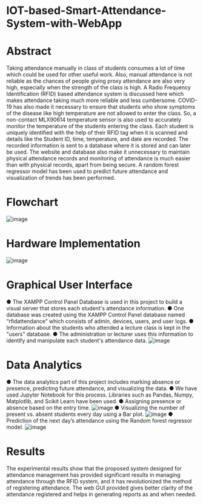 # IOT-based-Smart-Attendance-System-with-WebApp
# Abstract
Taking attendance manually in class of students consumes a lot of time which could be used for other useful work. Also, manual attendance is not reliable as the chances of people giving proxy attendance are also very high, especially when the strength of the class is high. A Radio Frequency Identification (RFID) based attendance system is discussed here which makes attendance taking much more reliable and less cumbersome. COVID-19 has also made it necessary to ensure that students who show symptoms of the disease like high temperature are not allowed to enter the class. So, a non-contact MLX90614 temperature sensor is also used to accurately monitor the temperature of the students entering the class. Each student is uniquely identified with the help of their RFID tag when it is scanned and details like the Student ID, time, temperature, and date are recorded. The recorded information is sent to a database where it is stored and can later be used. The website and database also make it unnecessary to maintain physical attendance records and monitoring of attendance is much easier than with physical records, apart from being secure. A random forest regressor model has been used to predict future attendance and visualization of trends has been performed.
# Flowchart
![image](https://github.com/meenakshi311/IOT-based-Smart-Attendance-System-with-WebApp/assets/80347426/71906dbe-ae17-4dcc-9426-6b6059ec79b3)
# Hardware Implementation 
![image](https://github.com/meenakshi311/IOT-based-Smart-Attendance-System-with-WebApp/assets/80347426/e2c39c0b-7b60-4bad-a6d7-5aa4620deb93)
# Graphical User Interface
● The XAMPP Control Panel Database is used in this project to build a visual server that stores each student's attendance information. 
● One database was created using the XAMPP Control Panel database named “rfidattendance” which consists of admin, devices, users, and user logs. 
● Information about the students who attended a lecture class is kept in the "users" database. 
● The administration or lecturer uses this information to identify and manipulate each student's attendance data.
![image](https://github.com/meenakshi311/IOT-based-Smart-Attendance-System-with-WebApp/assets/80347426/38c2f550-8fc3-4994-9680-2eb8a6f5da16)
# Data Analytics
● The data analytics part of this project includes marking absence or presence, predicting future attendance, and visualizing the data. 
● We have used Jupyter Notebook for this process. Libraries such as Pandas, Numpy, Matplotlib, and Scikit Learn have been used. ● Assigning presence or absence based on the entry time.
![image](https://github.com/meenakshi311/IOT-based-Smart-Attendance-System-with-WebApp/assets/80347426/18f9b221-1fd3-4bfd-84d7-3491424e17a3)
● Visualizing the number of present vs. absent students every day using a Bar plot.
![image](https://github.com/meenakshi311/IOT-based-Smart-Attendance-System-with-WebApp/assets/80347426/17c505c6-2704-4c5a-a407-4a134ff8f20e)
● Prediction of the next day’s attendance using the Random forest regressor model.
![image](https://github.com/meenakshi311/IOT-based-Smart-Attendance-System-with-WebApp/assets/80347426/fb199208-ca8b-484f-a2a9-047793134882)
# Results
The experimental results show that the proposed system designed for attendance management has provided significant results in managing attendance through the RFID system, and it has revolutionized the method of registering attendance. The web GUI provided gives better clarity of the attendance registered and helps in generating reports as and when needed.







